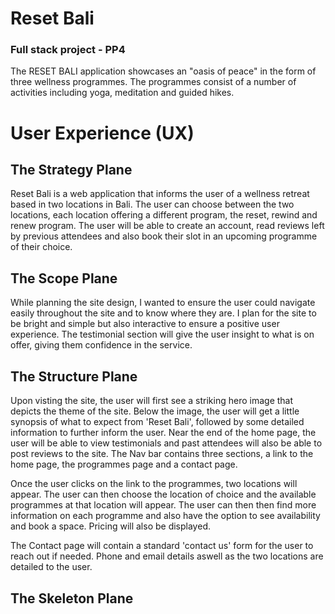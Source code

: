 <h1> Reset Bali  </h1>

<h3> Full stack project - PP4 </h3>

The RESET BALI application showcases an "oasis of peace" in the form of three wellness programmes. The programmes consist of a number of activities including yoga, meditation and guided hikes. 


<h1> User Experience (UX) </h1>

<h2> The Strategy Plane </h2>

Reset Bali is a web application that informs the user of a wellness retreat based in two locations in Bali. The user can choose between the two locations, each location offering a different program, the reset, rewind and renew program. The user will be able to create an account, read reviews left by previous attendees and also book their slot in an upcoming programme of their choice. 


<h2> The Scope Plane </h2>

While planning the site design, I wanted to ensure the user could navigate easily throughout the site and to know where they are. I plan for the site to be bright and simple but also interactive to ensure a positive user experience. The testimonial section will give the user insight to what is on offer, giving them confidence in the service.

<h2> The Structure Plane </h2>

Upon visting the site, the user will first see a striking hero image that depicts the theme of the site. Below the image, the user will get a little synopsis of what to expect from 'Reset Bali', followed by some detailed information to further inform the user. Near the end of the home page, the user will be able to view testimonials and past attendees will also be able to post reviews to the site. The Nav bar contains three sections, a link to the home page, the programmes page and a contact page. 

Once the user clicks on the link to the programmes, two locations will appear. The user can then choose the location of choice and the available programmes at that location will appear. The user can then then find more information on each programme and also have the option to see availability and book a space. Pricing will also be displayed.

The Contact page will contain a standard 'contact us' form for the user to reach out if needed. Phone and email details aswell as the two locations are detailed to the user.

<h2> The Skeleton Plane </h2>
